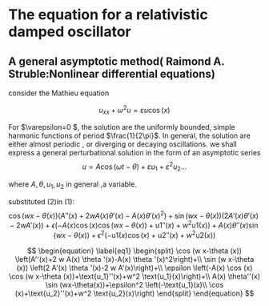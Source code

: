 # The equation for a relativistic damped oscillator 
## A general asymptotic method( Raimond A. Struble:Nonlinear differential equations)
   consider the Mathieu equation

  $$ \begin{equation}
   u_{xx}+\omega^2 u=\varepsilon u\cos(x) 
   \end{equation}
  $$
   
 For $\varepsilon=0 $, the solution are the uniformly bounded, simple harmonic functions of period $\frac{1}{2\pi}$.  In general, the        solution are either almost periodic , or diverging or decaying oscillations. we shall express a general perturbational solution in the form of an asymptotic series
  $$ \begin{equation} u=A \cos(\omega t-\theta)+\varepsilon u_1+\varepsilon^2u_2... \end{equation}$$
  
  where $A,\theta,u_1,u_2$  in general ,a variable.
  
  substituted (2)in (1):
 $$ 
 \cos (w x-\theta (x)) \left(A''(x)+2 w A(x) \theta '(x)-A(x) \theta '(x)^2\right)+\sin (w  x-\theta (x)) \left(2 A'(x) \theta '(x)-2 w A'(x)\right)+\epsilon  \left(-A(x) \cos (x) \cos (w x-\theta (x))+\text{u1}''(x)+w^2 \text{u1}(x)\right)+
A(x) \theta ''(x) \sin (w x-\theta (x))+\epsilon ^2 \left(-\text{u1}(x) \cos (x)+\text{u2}''(x)+w^2 \text{u2}(x)\right)
 $$
 
$$ 
\begin{equation} \label{eq1}
\begin{split}
\cos (w x-\theta (x)) \left(A''(x)+2 w A(x) \theta '(x)-A(x) \theta '(x)^2\right)+\\
\sin (w  x-\theta (x)) \left(2 A'(x) \theta '(x)-2 w A'(x)\right)+\\
\epsilon  \left(-A(x) \cos (x) \cos (w x-\theta (x))+\text{u_1}''(x)+w^2 \text{u_1}(x)\right)+\\
A(x) \theta''(x) \sin (wx-\theta(x))+\epsilon^2 \left(-\text{u_1}(x)\\
\cos (x)+\text{u_2}''(x)+w^2 \text{u_2}(x)\right)
\end{split}
\end{equation}
$$
 
  
  
